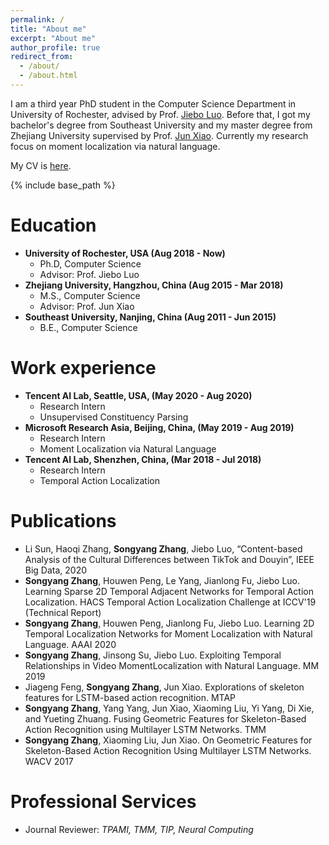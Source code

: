```yaml
---
permalink: /
title: "About me"
excerpt: "About me"
author_profile: true
redirect_from: 
  - /about/
  - /about.html
---
```


I am a third year PhD student in the Computer Science Department in University of Rochester, advised by Prof. [Jiebo Luo](http://www.cs.rochester.edu/u/jluo/). Before that, I got my bachelor's degree from Southeast University and my master degree from Zhejiang University supervised by Prof. [Jun Xiao](http://person.zju.edu.cn/en/junx). Currently my research focus on moment localization via natural language.

My CV is [here](http://sy-zhang.github.io/files/CV.pdf).

{% include base_path %}

Education
======
* **University of Rochester, USA (Aug 2018 - Now)**
	* Ph.D, Computer Science
	* Advisor: Prof. Jiebo Luo
* **Zhejiang University, Hangzhou, China (Aug 2015 - Mar 2018)**
	* M.S., Computer Science
	* Advisor: Prof. Jun Xiao
*  **Southeast University, Nanjing, China (Aug 2011 - Jun 2015)**
	* B.E., Computer Science

Work experience
======
* **Tencent AI Lab, Seattle, USA, (May 2020 - Aug 2020)**
	* Research Intern
	* Unsupervised Constituency Parsing
* **Microsoft Research Asia, Beijing, China, (May 2019 - Aug 2019)**
	* Research Intern
	* Moment Localization via Natural Language
* **Tencent AI Lab, Shenzhen, China, (Mar 2018 - Jul 2018)**
	* Research Intern
	* Temporal Action Localization

Publications
======
* Li Sun, Haoqi Zhang, **Songyang Zhang**, Jiebo Luo, “Content-based Analysis of the Cultural Differences between TikTok and Douyin”, IEEE Big Data, 2020
* **Songyang Zhang**, Houwen Peng, Le Yang, Jianlong Fu, Jiebo Luo. Learning Sparse 2D Temporal Adjacent Networks for Temporal Action Localization. HACS Temporal Action Localization Challenge at ICCV'19 (Technical Report)
* **Songyang Zhang**, Houwen Peng, Jianlong Fu, Jiebo Luo. Learning 2D Temporal Localization Networks for Moment Localization with Natural Language. AAAI 2020
* **Songyang Zhang**, Jinsong Su, Jiebo Luo. Exploiting Temporal Relationships in Video MomentLocalization with Natural Language. MM 2019
* Jiageng Feng, **Songyang Zhang**, Jun Xiao. Explorations of skeleton features for LSTM-based action recognition. MTAP
* **Songyang Zhang**, Yang Yang, Jun Xiao, Xiaoming Liu, Yi Yang, Di Xie, and Yueting Zhuang. Fusing Geometric Features for Skeleton-Based Action Recognition using Multilayer LSTM Networks. TMM
* **Songyang Zhang**, Xiaoming Liu, Jun Xiao. On Geometric Features for Skeleton-Based Action Recognition Using Multilayer LSTM Networks. WACV 2017

Professional Services
======
* Journal Reviewer: <i> TPAMI, TMM, TIP, Neural Computing </i>
